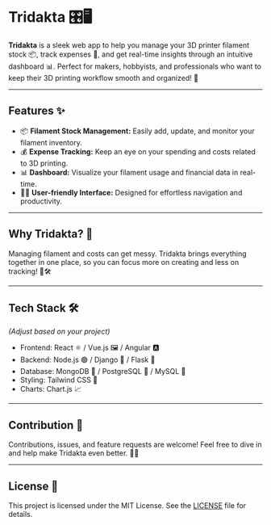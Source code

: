 # Tridakta 🎛️🖥️

**Tridakta** is a sleek web app to help you manage your 3D printer filament stock 📦, track expenses 💸, and get real-time insights through an intuitive dashboard 📊. Perfect for makers, hobbyists, and professionals who want to keep their 3D printing workflow smooth and organized! 🚀

---

## Features ✨

- 📦 **Filament Stock Management:** Easily add, update, and monitor your filament inventory.
- 💰 **Expense Tracking:** Keep an eye on your spending and costs related to 3D printing.
- 📊 **Dashboard:** Visualize your filament usage and financial data in real-time.
- 🧑‍💻 **User-friendly Interface:** Designed for effortless navigation and productivity.

---

## Why Tridakta? 🤔

Managing filament and costs can get messy. Tridakta brings everything together in one place, so you can focus more on creating and less on tracking! 🎨🛠️

---

## Tech Stack 🛠️

*(Adjust based on your project)*

- Frontend: React ⚛️ / Vue.js 🖼️ / Angular 🅰️  
- Backend: Node.js 🟢 / Django 🐍 / Flask 🍶  
- Database: MongoDB 🍃 / PostgreSQL 🐘 / MySQL 🐬  
- Styling: Tailwind CSS 💨  
- Charts: Chart.js 📈  

---

## Contribution 🤝

Contributions, issues, and feature requests are welcome! Feel free to dive in and help make Tridakta even better. 💪✨

---

## License 📄

This project is licensed under the MIT License. See the [LICENSE](LICENSE) file for details.